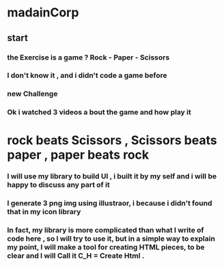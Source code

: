 # madainCorp
## start
### the Exercise is a game ? Rock  -  Paper  -  Scissors
### I don't know it , and i didn't code a game before 
### new Challenge 
### Ok i watched 3 videos a bout the game and how play it 
# rock beats Scissors , Scissors beats paper , paper beats rock
### I will use my library to build UI ,  i built it by my self and i will be happy to discuss any part of it
### I generate 3 png img using illustraor, i because i didn't found that in my icon library 
### In fact, my library is more complicated than what I write of code here , so I will try to use it, but in a simple way to explain my point, I will make a tool for creating HTML pieces, to be clear and I will Call it C_H = Create Html .